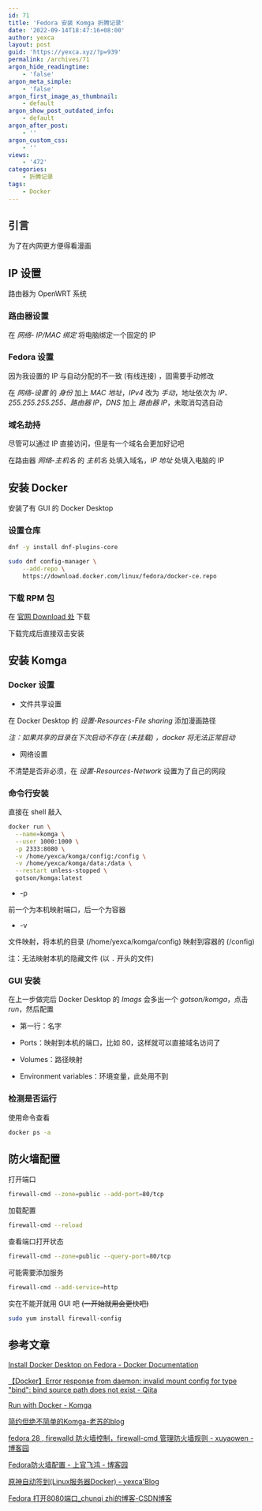```yaml
---
id: 71
title: 'Fedora 安装 Komga 折腾记录'
date: '2022-09-14T18:47:16+08:00'
author: yexca
layout: post
guid: 'https://yexca.xyz/?p=939'
permalink: /archives/71
argon_hide_readingtime:
    - 'false'
argon_meta_simple:
    - 'false'
argon_first_image_as_thumbnail:
    - default
argon_show_post_outdated_info:
    - default
argon_after_post:
    - ''
argon_custom_css:
    - ''
views:
    - '472'
categories:
    - 折腾记录
tags:
    - Docker
---
```


## 引言

为了在内网更方便得看漫画

## IP 设置

路由器为 OpenWRT 系统

### 路由器设置

在 *网络- IP/MAC 绑定* 将电脑绑定一个固定的 IP

### Fedora 设置

因为我设置的 IP 与自动分配的不一致 (有线连接) ，固需要手动修改

在 *网络-设置* 的 *身份* 加上 *MAC 地址*，*IPv4* 改为 *手动*，地址依次为 *IP、255.255.255.255、路由器 IP*，*DNS* 加上 *路由器 IP*，未取消勾选自动

### 域名劫持

尽管可以通过 IP 直接访问，但是有一个域名会更加好记吧

在路由器 *网络-主机名* 的 *主机名* 处填入域名，*IP 地址* 处填入电脑的 IP

## 安装 Docker

安装了有 GUI 的 Docker Desktop

### 设置仓库

```bash
dnf -y install dnf-plugins-core
```

```bash
sudo dnf config-manager \
    --add-repo \
    https://download.docker.com/linux/fedora/docker-ce.repo
```

### 下载 RPM 包

在 [官网 Download 处](https://docs.docker.com/desktop/install/linux-install/) 下载

下载完成后直接双击安装

## 安装 Komga

### Docker 设置

* 文件共享设置

在 Docker Desktop 的 *设置-Resources-File sharing* 添加漫画路径

*注：如果共享的目录在下次启动不存在 (未挂载) ，docker 将无法正常启动*

* 网络设置

不清楚是否非必须，在 *设置-Resources-Network* 设置为了自己的网段

### 命令行安装

直接在 shell 敲入

```bash
docker run \
  --name=komga \
  --user 1000:1000 \
  -p 2333:8080 \
  -v /home/yexca/komga/config:/config \
  -v /home/yexca/komga/data:/data \
  --restart unless-stopped \
  gotson/komga:latest
```

* -p

前一个为本机映射端口，后一个为容器

* -v

文件映射，将本机的目录 (/home/yexca/komga/config) 映射到容器的 (/config)

注：无法映射本机的隐藏文件 (以 `.` 开头的文件)

### GUI 安装

在上一步做完后 Docker Desktop 的 *Imags* 会多出一个 *gotson/komga*，点击 *run*，然后配置

* 第一行：名字

* Ports：映射到本机的端口，比如 80，这样就可以直接域名访问了

* Volumes：路径映射

* Environment variables：环境变量，此处用不到

### 检测是否运行

使用命令查看

```bash
docker ps -a
```

## 防火墙配置

打开端口

```bash
firewall-cmd --zone=public --add-port=80/tcp
```

加载配置

```bash
firewall-cmd --reload
```

查看端口打开状态

```bash
firewall-cmd --zone=public --query-port=80/tcp
```

可能需要添加服务

```bash
firewall-cmd --add-service=http
```

实在不能开就用 GUI 吧 ~~(一开始就用会更快吧)~~

```bash
sudo yum install firewall-config
```

## 参考文章

[Install Docker Desktop on Fedora - Docker Documentation](https://docs.docker.com/desktop/install/fedora/)

[【Docker】Error response from daemon: invalid mount config for type "bind": bind source path does not exist - Qiita](https://qiita.com/ucan-lab/items/7c0ca7db70deb56ad4fa)

[Run with Docker - Komga](https://komga.org/installation/docker.html#version-tags)

[简约但绝不简单的Komga-老苏的blog](https://laosu.ml/2021/08/02/%E7%AE%80%E7%BA%A6%E4%BD%86%E7%BB%9D%E4%B8%8D%E7%AE%80%E5%8D%95%E7%9A%84Komga/)

[fedora 28 , firewalld 防火墙控制，firewall-cmd 管理防火墙规则 - xuyaowen - 博客园](https://www.cnblogs.com/xuyaowen/p/linxu_firewalld.html)

[Fedora防火墙配置 - 上官飞鸿 - 博客园](https://www.cnblogs.com/jackadam/p/9483381.html)

[原神自动签到(Linux服务器Docker) - yexca'Blog](http://blog.yexca.net/archives/47)

[Fedora 打开8080端口_chunqi zhi的博客-CSDN博客](https://blog.csdn.net/zhichunqi/article/details/80488567)
